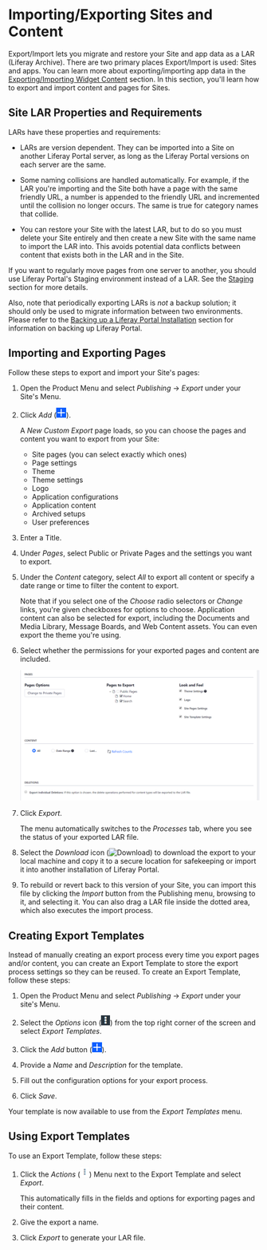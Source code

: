 # Importing/Exporting Sites and Content

Export/Import lets you migrate and restore your Site and app data as a LAR (Liferay Archive). There are two primary places Export/Import is used: Sites and apps. You can learn more about exporting/importing app data in the [Exporting/Importing Widget Content](TODO) section. In this section, you'll learn how to export and import content and pages for Sites.

## Site LAR Properties and Requirements

LARs have these properties and requirements:

- LARs are version dependent. They can be imported into a Site on another Liferay Portal server, as long as the Liferay Portal versions on each server are the same.

- Some naming collisions are handled automatically. For example, if the LAR you're importing and the Site both have a page with the same friendly URL, a number is appended to the friendly URL and incremented until the collision no longer occurs. The same is true for category names that collide. 

- You can restore your Site with the latest LAR, but to do so you must delete your Site entirely and then create a new Site with the same name to import the LAR into. This avoids potential data conflicts between content that exists both in the LAR and in the Site.

If you want to regularly move pages from one server to another, you should use Liferay Portal's Staging environment instead of a LAR. See the [Staging](TODO) section for more details.

Also, note that periodically exporting LARs is *not* a backup solution; it should only be used to migrate information between two environments. Please refer to the [Backing up a Liferay Portal Installation](TODO) section for information on backing up Liferay Portal.

## Importing and Exporting Pages

Follow these steps to export and import your Site's pages:

1.  Open the Product Menu and select *Publishing* &rarr; *Export* under your Site's Menu. 

2.  Click *Add* (![Custom Export](../../../images/icon-add.png)). 

    A *New Custom Export* page loads, so you can choose the pages and content you want to export from your Site:
    
    - Site pages (you can select exactly which ones)
    - Page settings
    - Theme
    - Theme settings
    - Logo
    - Application configurations
    - Application content
    - Archived setups
    - User preferences

3.  Enter a Title.

4.  Under *Pages*, select Public or Private Pages and the settings you want to export.
 
5.  Under the *Content* category, select *All* to export all content or specify a date range or time to filter the content to export.

    Note that if you select one of the *Choose* radio selectors or *Change* links, you're given checkboxes for options to choose. Application content can also be selected for export, including the Documents and Media Library, Message Boards, and Web Content assets. You can even export the theme you're using. 
    
6.  Select whether the permissions for your exported pages and content are included.
    
    ![Figure 1: You can configure your export options manually by selecting pages, content, and permissions.](./importing-exporting-pages-and-content/images/01.png)

7.  Click *Export*.

    The menu automatically switches to the *Processes* tab, where you see the status of your exported LAR file. 

8.  Select the *Download* icon (![Download](../../../images/icon-download.png)) to download the export to your local machine and copy it to a secure location for safekeeping or import it into another installation of Liferay Portal. 

9.  To rebuild or revert back to this version of your Site, you can import this file by clicking the *Import* button from the Publishing menu, browsing to it, and selecting it. You can also drag a LAR file inside the dotted area, which also executes the import process.

## Creating Export Templates

Instead of manually creating an export process every time you export pages and/or content, you can create an Export Template to store the export process settings so they can be reused. To create an Export Template, follow these steps:

1.  Open the Product Menu and select *Publishing* &rarr; *Export* under your site's Menu.

2.  Select the *Options* icon (![Options](../../../images/icon-options.png)) from the top right corner of the screen and select *Export Templates*.

3.  Click the *Add* button (![Add Export Template](../../../images/icon-add.png)).

4.  Provide a *Name* and *Description* for the template.

5.  Fill out the configuration options for your export process.

6.  Click *Save*.

Your template is now available to use from the *Export Templates* menu.

## Using Export Templates
 
To use an Export Template, follow these steps:

1.  Click the *Actions* (![Actions](../../../images/icon-actions.png)) Menu next to the Export Template and select *Export*.

    This automatically fills in the fields and options for exporting pages and their content.

2.  Give the export a name.

3.  Click *Export* to generate your LAR file.
